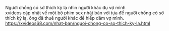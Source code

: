 
Người chồng có sở thích kỳ lạ nhìn người khác đụ vợ mình	
xvideos cập nhật về một bộ phim sex nhật bản với tựa đề người chồng có sở thích kỳ lạ, ông đã thuê người khác để hiếp dâm vợ mình.	
https://xvideos68.com/nhat-ban/nguoi-chong-co-so-thich-ky-la.html	
